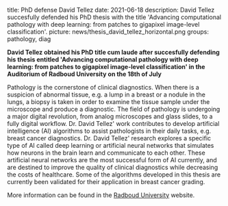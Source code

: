 title: PhD defense David Tellez
date: 2021-06-18
description: David Tellez succesfully defended his PhD thesis with the title 'Advancing computational pathology with deep learning: from patches to gigapixel image-level classification'.
picture: news/thesis_david_tellez_horizontal.png
groups: pathology, diag

**David Tellez obtained his PhD title cum laude after succesfully defending his thesis entitled 'Advancing computational pathology with deep learning: from patches to gigapixel image-level classification' in the Auditorium of Radboud University on the 18th of July**

Pathology is the cornerstone of clinical diagnostics. When there is a suspicion of abnormal tissue, e.g. a lump in a breast or a nodule in the lungs, a biopsy is taken in order to examine the tissue sample under the microscope and produce a diagnostic.
The field of pathology is undergoing a major digital revolution, from analog microscopes and glass slides, to a fully digital workflow. Dr. David Tellez' work contributes to develop artificial intelligence (AI) algorithms to assist pathologists in their daily tasks, e.g. breast cancer diagnostics.
Dr. David Tellez' research explores a specific type of AI called deep learning or artificial neural networks that simulates how neurons in the brain learn and communicate to each other. These artificial neural networks are the most successful form of AI currently, and are destined to improve the quality of clinical diagnostics while decreasing the costs of healthcare. Some of the algorithms developed in this thesis are currently been validated for their application in breast cancer grading.

More information can be found in the [Radboud University](https://www.ru.nl/nieuws-agenda/agenda/promoties/@1296001/betere-klinische-diagnostiek-pathologie-behulp/) website.
